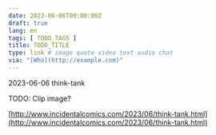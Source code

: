 ```yaml
---
date: 2023-06-06T00:00:00Z
draft: true
lang: en
tags: [ TODO_TAGS ]
title: TODO_TITLE
type: link # image quote video text audio chat
via: "[Who](http://example.com)"
---
```



2023-06-06 think-tank


TODO: Clip image?

[http://www.incidentalcomics.com/2023/06/think-tank.html](http://www.incidentalcomics.com/2023/06/think-tank.html)

